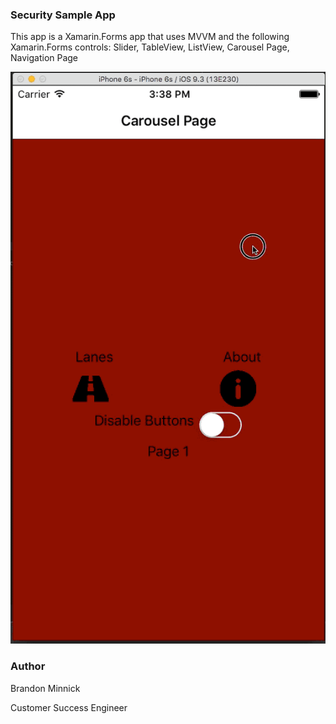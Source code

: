 ### Security Sample App
This app is a Xamarin.Forms app that uses MVVM and the following Xamarin.Forms controls: Slider, TableView, ListView, Carousel Page, Navigation Page

![Sample Gif](./Screenshots/iOS.gif)

### Author
Brandon Minnick

Customer Success Engineer

